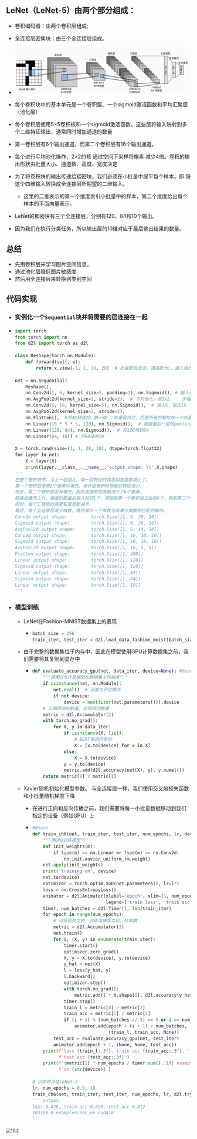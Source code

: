 ## LeNet（LeNet-5）由两个部分组成：

- 卷积编码器：由两个卷积层组成;
- 全连接层密集块：由三个全连接层组成。
- ![12.1](img/12.1.png)
- 每个卷积块中的基本单元是一个卷积层、一个sigmoid激活函数和平均汇聚层（池化层）
- 每个卷积层使用5×5卷积核和一个sigmoid激活函数，这些层将输入映射到多个二维特征输出，通常同时增加通道的数量
- 第一卷积层有6个输出通道，而第二个卷积层有16个输出通道。
- 每个进行平均池化操作，2×2的核 通过空间下采样将像素 减少4倍。卷积的输出形状由批量大小、通道数、高度、宽度决定
- 为了将卷积块的输出传递给稠密块，我们必须在小批量中展平每个样本。即 将这个四维输入转换成全连接层所期望的二维输入。
  - 这里的二维表示的第一个维度索引小批量中的样本，第二个维度给出每个样本的平面向量表示。

- LeNet的稠密块有三个全连接层，分别有120、84和10个输出。
- 因为我们在执行分类任务，所以输出层的10维对应于最后输出结果的数量。

## 总结

- 先用卷积层来学习图片空间信息，
- 通过池化层降低图片敏感度
- 然后用全连接层来转换到类别空间

## 代码实现

- ### 实例化一个`Sequential`块并将需要的层连接在一起

- ```python
  import torch
  from torch import nn
  from d2l import torch as d2l
  
  class Reshape(torch.nn.Module):
      def forward(self, x):
          return x.view(-1, 1, 28, 28)  # 批量数自适应，通道数为1，输入输出 28x28
  
  net = nn.Sequential(
      Reshape(),
      nn.Conv2d(1, 6, kernel_size=5, padding=2), nn.Sigmoid(), # 输入通道1，输出 6 ，核5x5 ，填充 2，sigmoid非线性性
      nn.AvgPool2d(kernel_size=2, stride=2),  # 平均池化，核2x2，   步幅 2，不重叠的窗口
      nn.Conv2d(6, 16, kernel_size=5), nn.Sigmoid(),  # 输入6，输出16，核5x5
      nn.AvgPool2d(kernel_size=2, stride=2),
      nn.Flatten(),  #将4D转成2D,第一维 ：批量保持住，后面所有的都拉成一个向量
      nn.Linear(16 * 5 * 5, 120), nn.Sigmoid(),  # 根据最后一层的pooling 计算输入 16*5*5
      nn.Linear(120, 84), nn.Sigmoid(),  # 将120降到84
      nn.Linear(84, 10)) # 将84降到10
  
  X = torch.rand(size=(1, 1, 28, 28), dtype=torch.float32)
  for layer in net:
      X = layer(X)
      print(layer.__class__.__name__,'output shape: \t',X.shape)
  ''' 
  在整个卷积块中，与上一层相比，每一层特征的高度和宽度都减小了。 
  第一个卷积层使用2个像素的填充，来补偿卷积核导致的特征减少。 
  相反，第二个卷积层没有填充，因此高度和宽度都减少了4个像素。 
  随着层叠的上升，通道的数量从输入时的1个，增加到第一个卷积层之后的6个，再到第二个卷积层之后的16个。 
  同时，每个汇聚层的高度和宽度都减半。
  最后，每个全连接层减少维数，最终输出一个维数与结果分类数相匹配的输出。
  Conv2d output shape:         torch.Size([1, 6, 28, 28])
  Sigmoid output shape:        torch.Size([1, 6, 28, 28])
  AvgPool2d output shape:      torch.Size([1, 6, 14, 14])
  Conv2d output shape:         torch.Size([1, 16, 10, 10])
  Sigmoid output shape:        torch.Size([1, 16, 10, 10])
  AvgPool2d output shape:      torch.Size([1, 16, 5, 5])
  Flatten output shape:        torch.Size([1, 400])
  Linear output shape:         torch.Size([1, 120])
  Sigmoid output shape:        torch.Size([1, 120])
  Linear output shape:         torch.Size([1, 84])
  Sigmoid output shape:        torch.Size([1, 84])
  Linear output shape:         torch.Size([1, 10])
  '''
  ```

- ### 模型训练

  - LeNet在Fashion-MNIST数据集上的表现

    - ```python
      batch_size = 256
      train_iter, test_iter = d2l.load_data_fashion_mnist(batch_size=batch_size)
      ```

  - 由于完整的数据集位于内存中，因此在模型使用GPU计算数据集之前，我们需要将其复制到显存中

    - ```python
      def evaluate_accuracy_gpu(net, data_iter, device=None): #@save
          """使用GPU计算模型在数据集上的精度"""
          if isinstance(net, nn.Module):
              net.eval()  # 设置为评估模式
              if not device:
                  device = next(iter(net.parameters())).device
          # 正确预测的数量，总预测的数量
          metric = d2l.Accumulator(2)
          with torch.no_grad():
              for X, y in data_iter:
                  if isinstance(X, list):
                      # BERT微调所需的
                      X = [x.to(device) for x in X]
                  else:
                      X = X.to(device)
                  y = y.to(device)
                  metric.add(d2l.accuracy(net(X), y), y.numel())
          return metric[0] / metric[1]
      ```

  - Xavier随机初始化模型参数。 与全连接层一样，我们使用交叉熵损失函数和小批量随机梯度下降

    - 在进行正向和反向传播之前，我们需要将每一小批量数据移动到我们指定的设备（例如GPU）上

    - ```python
      #@save
      def train_ch6(net, train_iter, test_iter, num_epochs, lr, device):
          """用GPU训练模型"""
          def init_weights(m):
              if type(m) == nn.Linear or type(m) == nn.Conv2d:
                  nn.init.xavier_uniform_(m.weight)
          net.apply(init_weights)
          print('training on', device)
          net.to(device)
          optimizer = torch.optim.SGD(net.parameters(), lr=lr)
          loss = nn.CrossEntropyLoss()
          animator = d2l.Animator(xlabel='epoch', xlim=[1, num_epochs],
                                  legend=['train loss', 'train acc', 'test acc'])
          timer, num_batches = d2l.Timer(), len(train_iter)
          for epoch in range(num_epochs):
              # 训练损失之和，训练准确率之和，样本数
              metric = d2l.Accumulator(3)
              net.train()
              for i, (X, y) in enumerate(train_iter):
                  timer.start()
                  optimizer.zero_grad()
                  X, y = X.to(device), y.to(device)
                  y_hat = net(X)
                  l = loss(y_hat, y)
                  l.backward()
                  optimizer.step()
                  with torch.no_grad():
                      metric.add(l * X.shape[0], d2l.accuracy(y_hat, y), X.shape[0])
                  timer.stop()
                  train_l = metric[0] / metric[2]
                  train_acc = metric[1] / metric[2]
                  if (i + 1) % (num_batches // 5) == 0 or i == num_batches - 1:
                      animator.add(epoch + (i + 1) / num_batches,
                                   (train_l, train_acc, None))
              test_acc = evaluate_accuracy_gpu(net, test_iter)
              animator.add(epoch + 1, (None, None, test_acc))
          print(f'loss {train_l:.3f}, train acc {train_acc:.3f}, '
                f'test acc {test_acc:.3f}')
          print(f'{metric[2] * num_epochs / timer.sum():.1f} examples/sec '
                f'on {str(device)}')
          
      # 训练和评估LeNet-5    
      lr, num_epochs = 0.9, 10
      train_ch6(net, train_iter, test_iter, num_epochs, lr, d2l.try_gpu())
      ''' output:
      loss 0.476, train acc 0.820, test acc 0.812
      103100.0 examples/sec on cuda:0
      '''
      ```

 <img src="img/12.2.png" alt="12.2" style="zoom:80%;" />